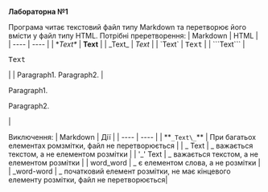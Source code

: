 
**Лабораторна №1**


Програма читає текстовий файл типу Markdown та перетворює його вмісти у файл типу HTML.
Потрібні преретворення:
| Markdown                      | HTML                                |
| ----                          | ----                                |
| \**Text\**                    | <b>Text</b>                         |
| \_Text\_                      | <i>Text</i>                         |
| \`Text\`                      | <tt>Text</tt>                       |
| \```Text\```                  | <pre>Text</pre>                     |
| Paragraph1.  Paragraph2.      | <p>Paragraph1.<p> <p>Paragraph2.<p> |

Виключення:
| Markdown       | Дії                                                                                      |
| ----           | ----                                                                                     |
| \**`_Text\_`** | При багатьох елементах ромзмітки, файл не перетворюється                                 |
| _ Text         | _ важається текстом, а не елементом розмітки                                             |
| \'_\' Text     | _ важається текстом, а не елементом розмітки                                             |
| word_word      | _ є елементом слова, а не розмітки                                                       |
| _word-word     | _ початковий елемент розмітки, не має кінцевого елементу розмітки, файл не перетворюється|

